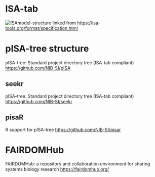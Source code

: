 # ISA-tab

![ISAmodel-structure](https://isa-tools.org/wp-content/uploads/2015/12/ISAmodel-structure.png) linked from <https://isa-tools.org/format/specification.html>

# pISA-tree structure
pISA-tree: Standard project directory tree (ISA-tab compliant) 
<https://github.com/NIB-SI/pISA>

## seekr
pISA-tree: Standard project directory tree (ISA-tab compliant)
<https://github.com/NIB-SI/seekr>

## pisaR
R support for pISA-tree
<https://github.com/NIB-SI/pisar>

# FAIRDOMHub
FAIRDOMHub: a repository and collaboration environment for sharing systems biology research
<https://fairdomhub.org/>
